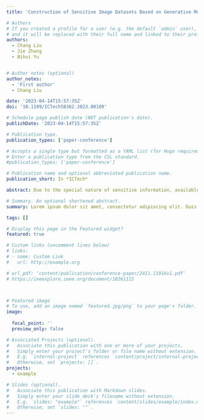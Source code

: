 ```yaml
---
title: 'Construction of Sensitive Image Datasets Based on Generative Methods'

# Authors
# If you created a profile for a user (e.g. the default `admin` user), write the username (folder name) here
# and it will be replaced with their full name and linked to their profile.
authors:
  - Chang Liu
  - Jie Zhang
  - Bihui Yu


# Author notes (optional)
author_notes:
  - 'First author'
  - Chang Liu

date: '2023-04-14T15:57:35Z'
doi: '10.1109/ICTech58362.2023.00109'

# Schedule page publish date (NOT publication's date).
publishDate: '2023-04-14T15:57:35Z'

# Publication type.
publication_types: ['paper-conference']

# Accepts a single type but formatted as a YAML list (for Hugo requirements).
# Enter a publication type from the CSL standard.
#publication_types: ['paper-conference']

# Publication name and optional abbreviated publication name.
publication_short: In *ICTech*

abstract: Due to the special nature of sensitive information, available sensitive data resources are relatively scarce to meet the needs of research in this field. The purpose of this paper is to construct a large sensitive image dataset by generative methods, with a view to supporting research exploration in related aspects. To achieve this goal, we adopt a new idea. First, we crawl sensitive and non-sensitive class datasets from web pages and filter them manually. Here, the sensitive classes mainly involve violence, terror and pornography; second, the selected data are used as the training set to fine-tune the pre-trained generative model; then, the fine-tuned generative model is used for sensitive/non-sensitive image generation, which expands the training dataset; finally, the generated training set is passed into the classification model to do the classification task for result verification. The experimental results show that the classification results of the expanded dataset using the generative method are higher than those of the original dataset, which proves the effectiveness of the generative method to construct the dataset.

# Summary. An optional shortened abstract.
summary: Lorem ipsum dolor sit amet, consectetur adipiscing elit. Duis posuere tellus ac convallis placerat. Proin tincidunt magna sed ex sollicitudin condimentum.

tags: []

# Display this page in the Featured widget?
featured: true

# Custom links (uncomment lines below)
# links:
# - name: Custom Link
#   url: http://example.org

# url_pdf: 'content/publication/conference-paper/2411.11916v1.pdf'
# https://ieeexplore.ieee.org/document/10261115



# Featured image
# To use, add an image named `featured.jpg/png` to your page's folder.
image:
  
  focal_point: ''
  preview_only: false

# Associated Projects (optional).
#   Associate this publication with one or more of your projects.
#   Simply enter your project's folder or file name without extension.
#   E.g. `internal-project` references `content/project/internal-project/index.md`.
#   Otherwise, set `projects: []`.
projects:
  - example

# Slides (optional).
#   Associate this publication with Markdown slides.
#   Simply enter your slide deck's filename without extension.
#   E.g. `slides: "example"` references `content/slides/example/index.md`.
#   Otherwise, set `slides: ""`.
---
```



